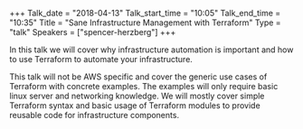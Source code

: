 +++
Talk_date = "2018-04-13"
Talk_start_time = "10:05"
Talk_end_time = "10:35"
Title = "Sane Infrastructure Management with Terraform"
Type = "talk"
Speakers = ["spencer-herzberg"]
+++

In this talk we will cover why infrastructure automation is important and how to use Terraform to automate your infrastructure. 

This talk will not be AWS specific and cover the generic use cases of Terraform with concrete examples. The examples will only require basic linux server and networking knowledge. We will mostly cover simple Terraform syntax and basic usage of Terraform modules to provide reusable code for infrastructure components.
